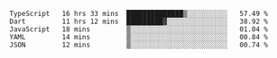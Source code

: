 <!--START_SECTION:waka-->
```text
TypeScript   16 hrs 33 mins  ██████████████▒░░░░░░░░░░   57.49 % 
Dart         11 hrs 12 mins  █████████▓░░░░░░░░░░░░░░░   38.92 % 
JavaScript   18 mins         ▒░░░░░░░░░░░░░░░░░░░░░░░░   01.04 % 
YAML         14 mins         ▒░░░░░░░░░░░░░░░░░░░░░░░░   00.84 % 
JSON         12 mins         ▒░░░░░░░░░░░░░░░░░░░░░░░░   00.74 % 
```
<!--END_SECTION:waka-->